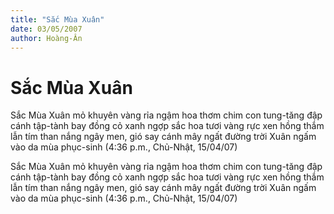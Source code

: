 ```yaml
---
title: "Sắc Mùa Xuân"
date: 03/05/2007
author: Hoàng-Ân
---
```


# Sắc Mùa Xuân

Sắc Mùa Xuân
mỏ khuyên vàng rỉa ngậm hoa thơm
chim con tung-tăng đập cánh tập-tành bay
đồng cỏ xanh ngợp sắc hoa tươi
vàng rực xen hồng thắm lẫn tím than
nắng ngây men, gió say cánh mây ngất đường trời
Xuân ngấm vào da mùa phục-sinh
(4:36 p.m., Chủ-Nhật, 15/04/07)

Sắc Mùa Xuân
mỏ khuyên vàng rỉa ngậm hoa thơm
chim con tung-tăng đập cánh tập-tành bay
đồng cỏ xanh ngợp sắc hoa tươi
vàng rực xen hồng thắm lẫn tím than
nắng ngây men, gió say cánh mây ngất đường trời
Xuân ngấm vào da mùa phục-sinh
(4:36 p.m., Chủ-Nhật, 15/04/07)
